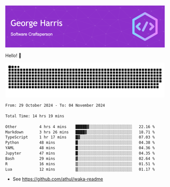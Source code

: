 ![img](./assets/github-header.png)

Hello! :wave:

<div align="center">
  <img  src="https://raw.githubusercontent.com/1999AZZAR/1999AZZAR/readme/resources/grid-snake.svg" alt="snake" />
</div>

<!--START_SECTION:waka-->

```txt
From: 29 October 2024 - To: 04 November 2024

Total Time: 14 hrs 19 mins

Other          4 hrs 4 mins    █████▓░░░░░░░░░░░░░░░░░░░   22.16 %
Markdown       3 hrs 26 mins   ████▓░░░░░░░░░░░░░░░░░░░░   18.71 %
TypeScript     1 hr 17 mins    █▓░░░░░░░░░░░░░░░░░░░░░░░   07.03 %
Python         48 mins         █░░░░░░░░░░░░░░░░░░░░░░░░   04.38 %
YAML           48 mins         █░░░░░░░░░░░░░░░░░░░░░░░░   04.36 %
Jupyter        47 mins         █░░░░░░░░░░░░░░░░░░░░░░░░   04.35 %
Bash           29 mins         ▓░░░░░░░░░░░░░░░░░░░░░░░░   02.64 %
R              16 mins         ▒░░░░░░░░░░░░░░░░░░░░░░░░   01.51 %
Lua            12 mins         ▒░░░░░░░░░░░░░░░░░░░░░░░░   01.17 %
```

<!--END_SECTION:waka-->

- See <https://github.com/athul/waka-readme>
